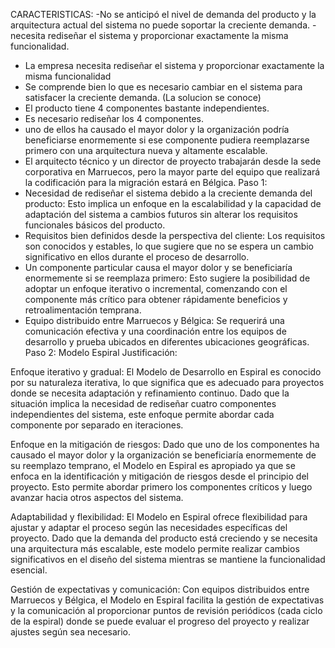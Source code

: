 CARACTERISTICAS:
-No se anticipó el nivel de demanda del producto y la arquitectura actual del sistema no puede soportar la creciente demanda. 
-necesita rediseñar el sistema y proporcionar exactamente la misma funcionalidad. 
- La empresa necesita rediseñar el sistema y proporcionar exactamente la misma funcionalidad 
- Se comprende bien lo que es necesario cambiar en el sistema para satisfacer la creciente demanda. (La solucion se conoce)
- El producto tiene 4 componentes bastante independientes.
- Es necesario rediseñar los 4 componentes. 
- uno de ellos ha causado el mayor dolor y la organización podría beneficiarse enormemente si ese componente pudiera reemplazarse primero con una arquitectura nueva y altamente escalable.
- El arquitecto técnico y un director de proyecto trabajarán desde la sede corporativa en Marruecos, pero la mayor parte del equipo que realizará la codificación para la migración estará en Bélgica.
Paso 1: 
- Necesidad de rediseñar el sistema debido a la creciente demanda del producto: Esto implica un enfoque en la escalabilidad y la capacidad de adaptación del sistema a cambios futuros sin alterar los requisitos funcionales básicos del producto.
- Requisitos bien definidos desde la perspectiva del cliente: Los requisitos son conocidos y estables, lo que sugiere que no se espera un cambio significativo en ellos durante el proceso de desarrollo.
- Un componente particular causa el mayor dolor y se beneficiaría enormemente si se reemplaza primero: Esto sugiere la posibilidad de adoptar un enfoque iterativo o incremental, comenzando con el componente más crítico para obtener rápidamente beneficios y retroalimentación temprana.
- Equipo distribuido entre Marruecos y Bélgica: Se requerirá una comunicación efectiva y una coordinación entre los equipos de desarrollo y prueba ubicados en diferentes ubicaciones geográficas.
Paso 2:
Modelo Espiral
Justificación:

Enfoque iterativo y gradual: El Modelo de Desarrollo en Espiral es conocido por su naturaleza iterativa, lo que significa que es adecuado para proyectos donde se necesita adaptación y refinamiento continuo. Dado que la situación implica la necesidad de rediseñar cuatro componentes independientes del sistema, este enfoque permite abordar cada componente por separado en iteraciones.

Enfoque en la mitigación de riesgos: Dado que uno de los componentes ha causado el mayor dolor y la organización se beneficiaría enormemente de su reemplazo temprano, el Modelo en Espiral es apropiado ya que se enfoca en la identificación y mitigación de riesgos desde el principio del proyecto. Esto permite abordar primero los componentes críticos y luego avanzar hacia otros aspectos del sistema.

Adaptabilidad y flexibilidad: El Modelo en Espiral ofrece flexibilidad para ajustar y adaptar el proceso según las necesidades específicas del proyecto. Dado que la demanda del producto está creciendo y se necesita una arquitectura más escalable, este modelo permite realizar cambios significativos en el diseño del sistema mientras se mantiene la funcionalidad esencial.

Gestión de expectativas y comunicación: Con equipos distribuidos entre Marruecos y Bélgica, el Modelo en Espiral facilita la gestión de expectativas y la comunicación al proporcionar puntos de revisión periódicos (cada ciclo de la espiral) donde se puede evaluar el progreso del proyecto y realizar ajustes según sea necesario.

